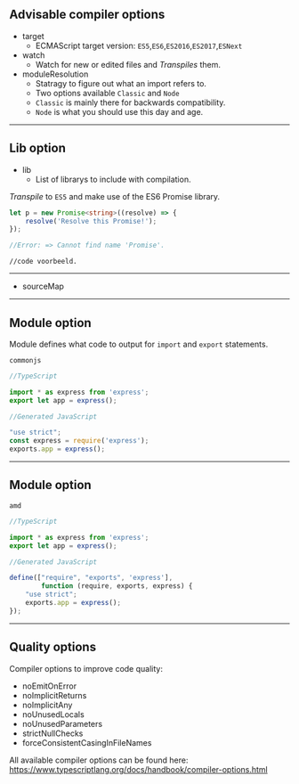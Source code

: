 ## Advisable compiler options

- target
    - ECMAScript target version: `ES5`,`ES6`,`ES2016`,`ES2017`,`ESNext`  
- watch
    - Watch for new or edited files and *Transpiles* them.
- moduleResolution
    - Statragy to figure out what an import refers to.
    - Two options available `Classic` and `Node`
    - `Classic` is mainly there for backwards compatibility.
    - `Node` is what you should use this day and age.

---

## Lib option

- lib
    - List of librarys to include with compilation.

*Transpile* to `ES5` and make use of the ES6 Promise library. 

```typescript
let p = new Promise<string>((resolve) => { 
    resolve('Resolve this Promise!'); 
});

//Error: => Cannot find name 'Promise'.
```



    //code voorbeeld.


---

- sourceMap
  
---

## Module option

Module defines what code to output for `import` and `export` statements.

`commonjs`

<!-- .element class="fragment" data-fragment-index="0" -->

```typescript
//TypeScript

import * as express from 'express';
export let app = express();
```

<!-- .element class="fragment" data-fragment-index="0" -->

```javascript
//Generated JavaScript

"use strict";
const express = require('express');
exports.app = express();
```

<!-- .element class="fragment" data-fragment-index="1" -->

---

## Module option

`amd`

```typescript
//TypeScript

import * as express from 'express';
export let app = express();
```

```javascript
//Generated JavaScript

define(["require", "exports", 'express'], 
        function (require, exports, express) {
    "use strict";
    exports.app = express();
});
```

---

## Quality options

Compiler options to improve code quality:
- noEmitOnError
- noImplicitReturns
- noImplicitAny 
- noUnusedLocals
- noUnusedParameters 
- strictNullChecks
- forceConsistentCasingInFileNames

All available compiler options can be found here: https://www.typescriptlang.org/docs/handbook/compiler-options.html